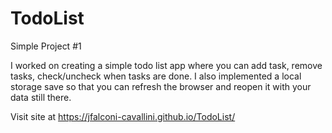 # TodoList
Simple Project #1

I worked on creating a simple todo list app where you can add task, remove tasks, check/uncheck when tasks are done. 
I also implemented a local storage save so that you can refresh the browser and reopen it with your data still there. 

Visit site at  https://jfalconi-cavallini.github.io/TodoList/
